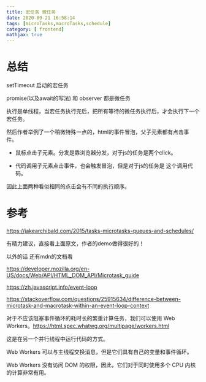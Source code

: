 ```yaml
---
title: 宏任务 微任务
date: 2020-09-21 16:58:14
tags: [microTasks,macroTasks,schedule]
category: [ frontend]
mathjax: true
---
```


# 总结

setTimeout 启动的宏任务

promise(以及await的写法) 和 observer 都是微任务

执行是单线程，当宏任务执行完后，把所有等待的微任务执行后，才会执行下一个宏任务。

然后作者举例了一个稍微特殊一点的，html的事件冒泡，父子元素都有点击事件。

 - 鼠标点击子元素。分发是靠浏览器分发，对于js的任务是两个click。

 - 代码调用子元素点击事件，也会触发冒泡，但是对于js的任务是 这个调用代码。

因此上面两种看似相同的点击会有不同的执行顺序。

# 参考

https://jakearchibald.com/2015/tasks-microtasks-queues-and-schedules/

有精力建议，直接看上面原文，作者的demo做得很好的！

以外的话 还有mdn的文档看

https://developer.mozilla.org/en-US/docs/Web/API/HTML_DOM_API/Microtask_guide

https://zh.javascript.info/event-loop

https://stackoverflow.com/questions/25915634/difference-between-microtask-and-macrotask-within-an-event-loop-context

对于不应该阻塞事件循环的耗时长的繁重计算任务，我们可以使用 Web Workers。https://html.spec.whatwg.org/multipage/workers.html

这是在另一个并行线程中运行代码的方式。

Web Workers 可以与主线程交换消息，但是它们具有自己的变量和事件循环。

Web Workers 没有访问 DOM 的权限，因此，它们对于同时使用多个 CPU 内核的计算非常有用。

